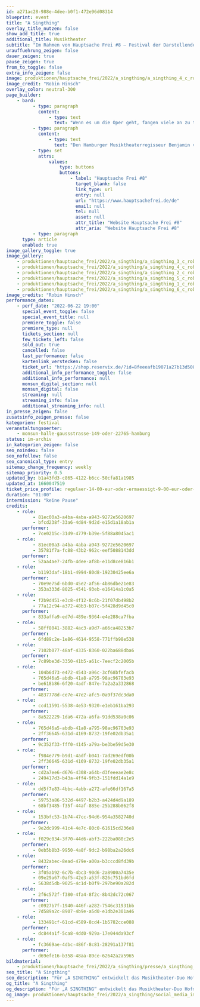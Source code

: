 ```yaml
---
id: a271ac28-988e-4dee-b0f1-472e96d08314
blueprint: event
title: "A Singthing"
overlay_title_nutzen: false
show_add_title: true
additional_title: Musiktheater
subtitle: "Im Rahmen von Hauptsache Frei #8 – Festival der Darstellenden Künste Hamburgs"
urauffuehrung_zeigen: false
dauer_zeigen: true
pause_zeigen: true
from_to_toggle: false
extra_info_zeigen: false
image: produktionen/hauptsache_frei/2022/a_singthing/a_singthing_4_c_robin_hinsch.jpg
image_credit: "Robin Hinsch"
overlay_color: neutral-300
page_builder:
    - bard:
          - type: paragraph
            content:
                - type: text
                  text: "Wenn es um die Oper geht, fangen viele an zu träumen: von der unmittelbaren Kraft des Gesangs und von einer universellen Sprache der Musik – einer Sprache, die endlich alle verbindet. Birgt das alte Kraftwerk der Gefühle wirklich Chancen für grenzenlose Verständigung? Für „A SINGTHING“ entwickelt das Musiktheater-Duo Hofmann/van Bebber zusammen mit der Percussionistin Sabrina Ma, der Schauspielerin Athina Lange und dem Bildenden Künstler Ladislav Zajac einen viel-sinnlichen Arienabend."
          - type: paragraph
            content:
                - type: text
                  text: "Den Hamburger Musiktheaterregisseur Benjamin van Bebber und den Zürcher Composer-Performer Leo Hofmann verbindet seit 2014 eine intensive Zusammenarbeit, in deren Zentrum Klang, Stimme und Musik als Möglichkeiten von Kommunikation und Resonanz stehen. Zu zweit oder mit wechselnden Kollaborateur*innen zeigte das Duo diverse Musiktheater, Performances und Installationen; u.a. auf Kampnagel Hamburg, in der Elbphilharmonie, im Radialsystem Berlin, im Ballhaus Ost und am Theater Neumarkt Zürich."
          - type: set
            attrs:
                values:
                    type: buttons
                    buttons:
                        - label: "Hauptsache Frei #8"
                          target_blank: false
                          link_type: url
                          entry: null
                          url: "https://www.hauptsachefrei.de/de"
                          email: null
                          tel: null
                          asset: null
                          attr_title: "Website Hauptsache Frei #8"
                          attr_aria: "Website Hauptsache Frei #8"
          - type: paragraph
      type: article
      enabled: true
image_gallery_toggle: true
image_gallery:
    - produktionen/hauptsache_frei/2022/a_singthing/a_singthing_3_c_robin_hinsch.jpg
    - produktionen/hauptsache_frei/2022/a_singthing/a_singthing_4_c_robin_hinsch.jpg
    - produktionen/hauptsache_frei/2022/a_singthing/a_singthing_2_c_robin_hinsch.jpg
    - produktionen/hauptsache_frei/2022/a_singthing/a_singthing_5_c_robin_hinsch.jpg
    - produktionen/hauptsache_frei/2022/a_singthing/a_singthing_1_c_robin_hinsch.jpg
    - produktionen/hauptsache_frei/2022/a_singthing/a_singthing_6_c_robin_hinsch.jpg
image_credits: "Robin Hinsch"
performance_dates:
    - perf_date: "2022-06-22 19:00"
      special_event_toggle: false
      special_event_title: null
      premiere_toggle: false
      premiere_type: null
      tickets_section: null
      few_tickets_left: false
      sold_out: true
      cancelled: false
      last_performance: false
      kartenlink_verstecken: false
      ticket_url: "https://shop.reservix.de/?id=8feeeafb19071a27b13d5083379d95183e9ab490f2f135faf80b2fecfc1ba00f2aba7ad8945f4a4292549eb86feddc1b&vID=7337&eventGrpID=405049&eventID=1945135"
      additional_info_performance_toggle: false
      additional_info_performance: null
      monsun_digital_section: null
      monsun_digital: false
      streaming: null
      streaming_info: false
      additional_streaming_info: null
in_presse_zeigen: false
zusatsinfo_zeigen_presse: false
kategorien: festival
veranstaltungsoerter:
    - monsun-halle-gaussstrasse-149-oder-22765-hamburg
status: im-archiv
in_kategorien_zeigen: false
seo_noindex: false
seo_nofollow: false
seo_canonical_type: entry
sitemap_change_frequency: weekly
sitemap_priority: 0.5
updated_by: b1a43fd3-c865-4122-b6cc-50cfa81a1985
updated_at: 1660047519
ticket_price_profile: regulaer-14-00-eur-oder-ermaessigt-9-00-eur-oder-soli-4-00-eur
duration: "01:00"
intermission: "keine Pause"
credits:
    - role:
          - 81ec00a3-a4ba-4aba-a943-9272e5620697
          - bfcd238f-33a6-4d84-9d2d-e15d1a18ab1a
      performer:
          - 7ce0215c-31d9-4779-b39e-5f88a8045ac1
    - role:
          - 81ec00a3-a4ba-4aba-a943-9272e5620697
          - 35781f7a-fc88-43b2-962c-eef5088143dd
      performer:
          - 52aa4ae7-24fb-4dee-af8b-e11d8ce816b1
    - role:
          - b1193daf-18b1-4994-80d8-19230425ee6a
      performer:
          - 70e9e75d-6bd0-45e2-af56-4b86dbe21e83
          - 353a333d-8025-4541-93eb-e16414a1c0a5
    - role:
          - f2b9d451-e3c8-4f12-8c6b-21f07db498b2
          - 77a12c94-a372-48b3-b07c-5f428d9d45c0
      performer:
          - 833affa9-ed7d-489e-9364-e4e288ca7fba
    - role:
          - 58ff8041-3882-4ac3-a9d7-a66ca48253b7
      performer:
          - 6fd89c2e-1e86-4614-9558-771ffb98e538
    - role:
          - 7102b077-48af-4335-8360-022ba688dba6
      performer:
          - 7c89be3d-3350-41b5-a61c-7eecf2c2005b
    - role:
          - 104b6d73-e472-4543-a96c-3cf68bfefacb
          - 765d46a5-abdb-41a8-a795-98ac96703e93
          - be618b86-6f20-4adf-847e-7a2a2a332868
      performer:
          - 4837778d-ce7e-47e2-afc5-0a9f37dc3da0
    - role:
          - ccd11591-5538-4e53-9320-e1eb161ba293
      performer:
          - 8a522229-1da6-472a-a6fa-91dd538a0c06
    - role:
          - 765d46a5-abdb-41a8-a795-98ac96703e93
          - 2ff36645-631d-4169-8732-19fe02db35a1
      performer:
          - 9c352f33-fff0-4145-a79a-be3be59d5e30
    - role:
          - f984e779-b9d1-4adf-b041-7ad269edf00b
          - 2ff36645-631d-4169-8732-19fe02db35a1
      performer:
          - cd2a7ee6-d676-4308-a64b-d3feeeae2e8c
          - 249417d3-b43a-4ff4-9fb3-151fdd14a1e9
    - role:
          - dd5f7e83-4bbc-4abb-a272-afe66df167a5
      performer:
          - 59753a86-532d-4497-b2b3-a424d4d9a189
          - 68bf3485-f35f-44af-885e-25b288b862f8
    - role:
          - 153bfc53-1b74-47cc-94d6-954a3582740d
      performer:
          - 9e2dc999-41c4-4e7c-80c0-61615cd236e8
    - role:
          - f029c034-3f70-44d6-abf3-222ba080c2e5
      performer:
          - 0eb5b8b3-9950-4a8f-9dc2-b98ba2a26dc6
    - role:
          - 8432abec-8ead-479e-a00a-b3cccd8fd39b
      performer:
          - 3f05ab92-6c7b-4bc3-90d6-2a8900a7435e
          - 09e29a67-0af5-42e3-a53f-826c751bd6fd
          - 5638d5db-9025-4c1d-b0f9-297be90a282d
    - role:
          - 2f6c572f-f380-4fa4-8f2c-8b42dc72c067
      performer:
          - c0927b7f-1940-446f-a282-7546c31931bb
          - 7d589a2c-8907-4b9e-a5d0-e1db2e301a46
    - role:
          - 133491cf-61cd-4589-8cd4-1b5782cce088
      performer:
          - dc844a1f-5ca8-4dd0-929a-17e044da93cf
    - role:
          - fc3669ae-4dbc-486f-8c81-28291a137f81
      performer:
          - d69efe16-b358-48aa-89ce-62642a2a5965
bildmaterial:
    - produktionen/hauptsache_frei/2022/a_singthing/presse/a_singthing_c_robin_hinsch_monsun.zip
seo_title: "A Singthing"
seo_description: "Für „A SINGTHING“ entwickelt das Musiktheater-Duo Hofmann/van Bebber zusammen mit Sabrina Ma, Athina Lange und Ladislav Zajac einen viel-sinnlichen Arienabend."
og_title: "A Singthing"
og_description: "Für „A SINGTHING“ entwickelt das Musiktheater-Duo Hofmann/van Bebber zusammen mit Sabrina Ma, Athina Lange und Ladislav Zajac einen viel-sinnlichen Arienabend."
og_image: produktionen/hauptsache_frei/2022/a_singthing/social_media_image_a_singthing.jpg
---
```

